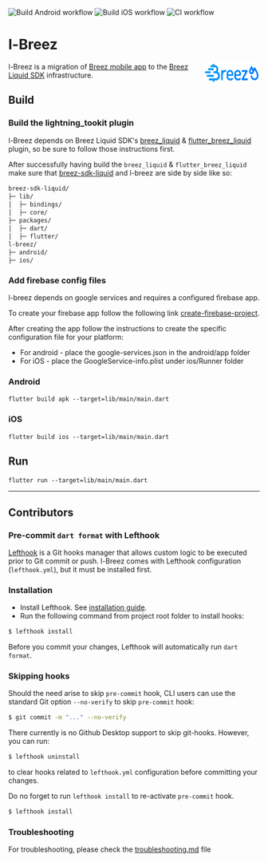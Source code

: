 ![Build Android workflow](https://github.com/breez/l-breez/actions/workflows/build-android.yml/badge.svg)
![Build iOS workflow](https://github.com/breez/l-breez/actions/workflows/build-ios.yml/badge.svg)
![CI workflow](https://github.com/breez/l-breez/actions/workflows/CI.yml/badge.svg)

# l-Breez

<img align="right" width="112" height="42" title="Breez logo"
src="./src/images/liquid-logo-color.svg">

l-Breez is a migration of [Breez mobile app](https://github.com/breez/breezmobile) to
the [Breez Liquid SDK](https://github.com/breez/breez-sdk-liquid) infrastructure.

## Build

### Build the lightning_tookit plugin

l-Breez depends on Breez Liquid SDK's [breez_liquid](https://github.com/breez/breez-sdk-liquid/tree/main/packages/dart) & [flutter_breez_liquid](https://github.com/breez/breez-sdk-liquid/tree/main/packages/flutter) plugin,
so be sure to follow those instructions first.

After successfully having build the `breez_liquid` & `flutter_breez_liquid` make sure that [breez-sdk-liquid](https://github.com/breez/breez-sdk-liquid)
and l-breez are side by side like so:

```
breez-sdk-liquid/
├─ lib/
│  ├─ bindings/
│  ├─ core/
├─ packages/
│  ├─ dart/
│  ├─ flutter/
l-breez/
├─ android/
├─ ios/

```

### Add firebase config files
l-breez depends on google services and requires a configured firebase app.

To create your firebase app follow the following link
[create-firebase-project](https://firebase.google.com/docs/android/setup#create-firebase-project).

After creating the app follow the instructions to create the specific
configuration file for your platform:
* For android - place the google-services.json in the android/app folder
* For iOS - place the GoogleService-info.plist under ios/Runner folder

### Android

```
flutter build apk --target=lib/main/main.dart 
```

### iOS

```
flutter build ios --target=lib/main/main.dart 
```

## Run

```
flutter run --target=lib/main/main.dart 
```

___

## Contributors

### Pre-commit `dart format` with Lefthook

[Lefthook](https://github.com/evilmartians/lefthook) is a Git hooks manager that allows custom logic to be
executed prior to Git commit or push. l-Breez comes with Lefthook configuration (`lefthook.yml`), but it must
be installed first.

### Installation

- Install Lefthook.
  See [installation guide](https://github.com/evilmartians/lefthook/blob/master/docs/install.md).
- Run the following command from project root folder to install hooks:

```sh
$ lefthook install
```

Before you commit your changes, Lefthook will automatically run `dart format`.

### Skipping hooks

Should the need arise to skip `pre-commit` hook, CLI users can use the standard Git option `--no-verify` to skip `pre-commit` hook:

```sh
$ git commit -m "..." --no-verify
```

There currently is no Github Desktop support to skip git-hooks. However, you can run:
```sh
$ lefthook uninstall
```
to clear hooks related to `lefthook.yml` configuration before committing your changes.

Do no forget to run `lefthook install` to re-activate `pre-commit` hook.

```sh
$ lefthook install
```

### Troubleshooting
For troubleshooting, please check the [troubleshooting.md](troubleshooting.md) file